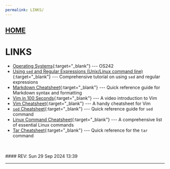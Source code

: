 ```yaml
---
permalink: LINKS/
---
```


## [HOME](../)

# LINKS

* [Operating Systems](https://os.vlsm.org/){:target="_blank"} --- OS242
* [Using `sed` and Regular Expressions (Unix/Linux command line)](https://youtu.be/QaGhpqRll_k?si=MAiwV_F4UvC12Px4){:target="_blank"} --- Comprehensive tutorial on using `sed` and regular expressions
* [Markdown Cheatsheet](https://github.com/adam-p/markdown-here/wiki/Markdown-Cheatsheet){:target="_blank"} --- Quick reference guide for Markdown syntax and formatting
* [Vim in 100 Seconds](https://www.youtube.com/watch?v=-txKSRn0qeA){:target="_blank"} --- A video introduction to Vim
* [Vim Cheatsheet](https://vim.rtorr.com/){:target="_blank"} --- A handy cheatsheet for Vim
* [`sed` Cheatsheet](https://quickref.me/sed){:target="_blank"} --- Quick reference guide for `sed` command
* [Linux Command Cheatsheet](https://phoenixnap.com/kb/wp-content/uploads/2023/11/linux-commands-cheat-sheet-pdf.pdf){:target="_blank"} --- A comprehensive list of essential Linux commands
* [Tar Cheatsheet](https://devhints.io/tar){:target="_blank"} --- Quick reference for the `tar` command
<br>
<br>
#### REV: Sun 29 Sep 2024 13:39
<hr>
